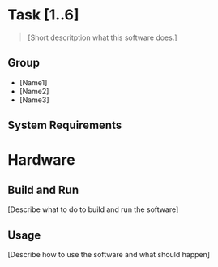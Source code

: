 # Task [1..6]
> [Short descritption what this software does.]

## Group
- [Name1]
- [Name2]
- [Name3]

## System Requirements

# Hardware


## Build and Run
[Describe what to do to build and run the software]


## Usage
[Describe how to use the software and what should happen]
